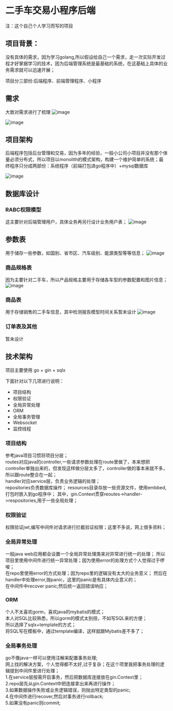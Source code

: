 # 二手车交易小程序后端

注：这个自己个人学习而写的项目



## 项目背景：
没有具体的需求，因为学习golang,所以假设给自己一个需求，走一次实际开发过程才好掌据学习的技术，因为后端管理系统是最基础的系统，在这基础上具体的业务需求就可以迅速开展；

项目分三部份:后端程序、前端管理程序、小程序

## 需求
大致对需求进行了梳理
![image](https://github.com/kelvinyeung0323/used-car-deal-gobackend/blob/master/doc/images/micro-app-requirements.png)

![image](https://github.com/kelvinyeung0323/used-car-deal-gobackend/blob/master/doc/images/micro-app-requirement2.png)

## 项目架构
后端程序包括后台管理和交易，因为多年的经验，一般小公司小项目并没有那个体量必须分布式，所以项目以monolith的模式架构，构建一个维护简单的系统；最终程序只分成两部份：系统程序（前端打包进go程序中）+mysql数据库

![image](https://github.com/kelvinyeung0323/used-car-deal-gobackend/blob/master/doc/images/architecture.png)


## 数据库设计
### RABC权限模型
这主要针对后端管理用户，具体业务再另行设计业务用户表；
![image](https://github.com/kelvinyeung0323/used-car-deal-gobackend/blob/master/doc/images/database/user-role-res.png)

## 参数表
用于储存一些参数，如国别、省市区、汽车级别、能源类型等等信息；
![image](https://github.com/kelvinyeung0323/used-car-deal-gobackend/blob/master/doc/images/database/param.png)

### 商品规格表
因为主要针对二手车，所以产品规格主要用于存储各车型的参数配置和图片信息；
![image](https://github.com/kelvinyeung0323/used-car-deal-gobackend/blob/master/doc/images/database/item-spec.png)

### 商品表
用于存储销售的二手车信息，其中检测报告模型时间关系暂未设计
![image](https://github.com/kelvinyeung0323/used-car-deal-gobackend/blob/master/doc/images/database/product.png)
### 订单表及其他
暂未设计



## 技术架构
项目主要使用 go + gin + sqlx 

下面针对以下几项进行说明：
- 项目结构
- 权限验证
- 全局异常处理
- ORM
- 全局事务管理
- Websocket
- 监控线程

### 项目结构
参考java项目习惯将项目分层；  
routes对应java的controller,一些请求参数处理在route里做了，本来想把controller单独出来的，但发现这样做分层太多了，controller做的事本来就不多，所以跟route整合在一起；   
handler对应service层，负责业务逻辑的处理；  
repositories负责数据库操作； 
resources目录存放一些资源文件，使用embbed,打包时嵌入到go程序中；
其中，gin.Context贯穿reoutes->handler->respositories,用于一些全局处理；

### 权限验证
权限验证jwt,编写中间件对请求进行拦截验证权限；这里不多说，网上很多资料；

### 全局异常处理
一般java web应用都会设置一个全局异常处理类来对异常进行统一的处理；
所以项目里使用中间件进行统一异常处理；因为使用error的处理方式个人觉得过于啰唆；  
在repo里使用error的方式处理；因为repo里的逻辑没有太大的业务意义；
然后在handler中处理error,抛panic，这里的panic是有具体内业意义的；   
在中间件中recover panic;然后统一返回错误响应；


### ORM
个人不太喜欢gorm，喜欢java的mybatis的模式；  
本人对SQL比较熟悉，所以gorm的模式太别扭，不如写SQL来的方便；  
所以选择了sqlx+template的方式；   
将SQL写在模板中，通过template编译，这样就跟Mybatis差不多了；

### 全局事务处理
go不像java一样可以使用注解来配置事务处理;     
网上找的解决方案，个人觉得都不太好,过于复杂；在这个项里我把事务处理的逻辑提到中间件里进行处理；  
1.在service层按需开启事务，然后把数据库连接放在gin.Context里；    
2.repo层先从gin.Context中把连接拿出来再进行操作；    
3.如果数据操作失败或业务逻辑错误，则抛出特定类型的panic;   
4.在中间件进行recover,然后对事务进行rollback;    
5.如果没有panic则commit;    






